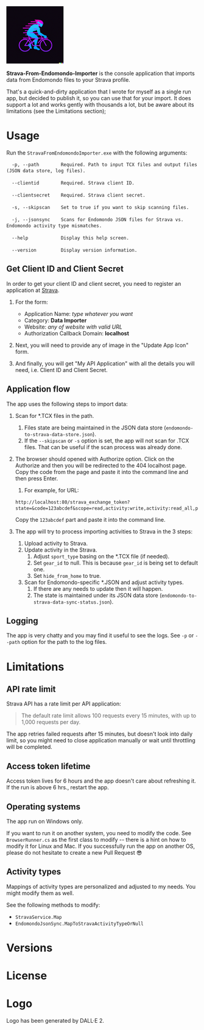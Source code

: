 ﻿<img height="150" src="logo.png" width="150"/>

**Strava-From-Endomondo-Importer** is the console application that imports data from Endomondo files to your Strava profile.

That's a quick-and-dirty application that I wrote for myself as a single run app, but decided to publish it, so you can use that for your import. It does support a lot and works gently with thousands a lot, but be aware about its limitations (see the Limitations section);

# Usage

Run the `StravaFromEndomondoImporter.exe` with the following arguments:

```
  -p, --path        Required. Path to input TCX files and output files (JSON data store, log files).

  --clientid        Required. Strava client ID.

  --clientsecret    Required. Strava client secret.

  -s, --skipscan    Set to true if you want to skip scanning files.

  -j, --jsonsync    Scans for Endomondo JSON files for Strava vs. Endomondo activity type mismatches.

  --help            Display this help screen.

  --version         Display version information.
```

## Get Client ID and Client Secret

In order to get your client ID and client secret, you need to register an application at [Strava](https://www.strava.com/settings/api).

1. For the form:
   - Application Name: _type whatever you want_
   - Category: **Data Importer**
   - Website: _any of website with valid URL_
   - Authorization Callback Domain: **localhost**
2. Next, you will need to provide any of image in the "Update App Icon" form.

3. And finally, you will get "My API Application" with all the details you will need, i.e. Client ID and Client Secret.

## Application flow

The app uses the following steps to import data:

1. Scan for *.TCX files in the path.
   1. Files state are being maintained in the JSON data store (`endomondo-to-strava-data-store.json`).
   2. If the `--skipscan` or `-s` option is set, the app will not scan for .TCX files. That can be useful if the scan process was already done.
2. The browser should opened with Authorize option. Click on the Authorize and then you will be redirected to the 404 localhost page. Copy the code from the page and paste it into the command line and then press Enter.
   1. For example, for URL:
   
   ```
   http://localhost:80/strava_exchange_token?state=&code=123abcdef&scope=read,activity:write,activity:read_all,profile:read_all,read_all
   ```
   
   Copy the `123abcdef` part and paste it into the command line.

3. The app will try to process importing activities to Strava in the 3 steps:
    1. Upload activity to Strava.
    2. Update activity in the Strava.
       1. Adjust `sport_type` basing on the *.TCX file (if needed).
       2. Set `gear_id` to null. This is because `gear_id` is being set to default one.
       3. Set `hide_from_home` to true. 
    3. Scan for Endomondo-specific *.JSON and adjust activity types.
       1. If there are any needs to update then it will happen.  
       2. The state is maintained under its JSON data store (`endomondo-to-strava-data-sync-status.json`).

## Logging

The app is very chatty and you may find it useful to see the logs. See `-p` or `--path` option for the path to the log files.

# Limitations

## API rate limit

Strava API has a rate limit per API application:

> The default rate limit allows 100 requests every 15 minutes, with up to 1,000 requests per day.

The app retries failed requests after 15 minutes, but doesn't look into daily limit, so you might need to close application manually or wait until throttling will be completed. 

## Access token lifetime

Access token lives for 6 hours and the app doesn't care about refreshing it. If the run is above 6 hrs., restart the app.

## Operating systems

The app run on Windows only.

If you want to run it on another system, you need to modify the code. See `BrowserRunner.cs` as the first class to modify -- there is a hint on how to modify it for Linux and Mac. If you successfully run the app on another OS, please do not hesitate to create a new Pull Request 😎

## Activity types

Mappings of activity types are personalized and adjusted to my needs. You might modify them as well.

See the following methods to modify:
* `StravaService.Map`
* `EndomondoJsonSync.MapToStravaActivityTypeOrNull`

# Versions

# License

# Logo

Logo has been generated by DALL·E 2.